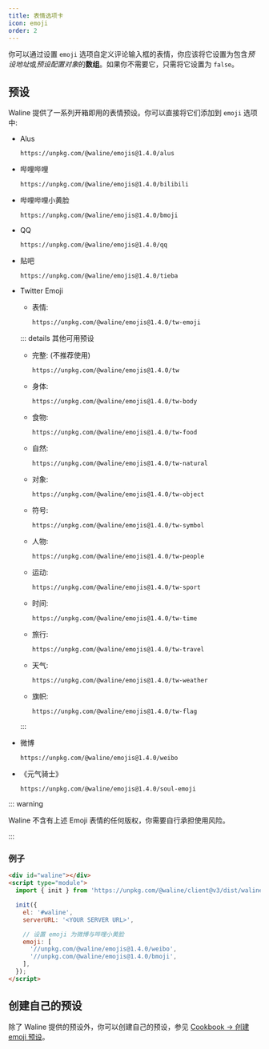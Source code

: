 ```yaml
---
title: 表情选项卡
icon: emoji
order: 2
---
```


你可以通过设置 `emoji` 选项自定义评论输入框的表情，你应该将它设置为包含*预设地址*或*预设配置对象*的**数组**。如果你不需要它，只需将它设置为 `false`。

<!-- more -->

## 预设

Waline 提供了一系列开箱即用的表情预设。你可以直接将它们添加到 `emoji` 选项中:

- Alus

  ```http
  https://unpkg.com/@waline/emojis@1.4.0/alus
  ```

- 哔哩哔哩

  ```http
  https://unpkg.com/@waline/emojis@1.4.0/bilibili
  ```

- 哔哩哔哩小黄脸

  ```http
  https://unpkg.com/@waline/emojis@1.4.0/bmoji
  ```

- QQ

  ```http
  https://unpkg.com/@waline/emojis@1.4.0/qq
  ```

- 贴吧

  ```http
  https://unpkg.com/@waline/emojis@1.4.0/tieba
  ```

- Twitter Emoji
  - 表情:

    ```http
    https://unpkg.com/@waline/emojis@1.4.0/tw-emoji
    ```

  ::: details 其他可用预设
  - 完整: (不推荐使用)

    ```http
    https://unpkg.com/@waline/emojis@1.4.0/tw
    ```

  - 身体:

    ```http
    https://unpkg.com/@waline/emojis@1.4.0/tw-body
    ```

  - 食物:

    ```http
    https://unpkg.com/@waline/emojis@1.4.0/tw-food
    ```

  - 自然:

    ```http
    https://unpkg.com/@waline/emojis@1.4.0/tw-natural
    ```

  - 对象:

    ```http
    https://unpkg.com/@waline/emojis@1.4.0/tw-object
    ```

  - 符号:

    ```http
    https://unpkg.com/@waline/emojis@1.4.0/tw-symbol
    ```

  - 人物:

    ```http
    https://unpkg.com/@waline/emojis@1.4.0/tw-people
    ```

  - 运动:

    ```http
    https://unpkg.com/@waline/emojis@1.4.0/tw-sport
    ```

  - 时间:

    ```http
    https://unpkg.com/@waline/emojis@1.4.0/tw-time
    ```

  - 旅行:

    ```http
    https://unpkg.com/@waline/emojis@1.4.0/tw-travel
    ```

  - 天气:

    ```http
    https://unpkg.com/@waline/emojis@1.4.0/tw-weather
    ```

  - 旗帜:

    ```http
    https://unpkg.com/@waline/emojis@1.4.0/tw-flag
    ```

  :::

- 微博

  ```http
  https://unpkg.com/@waline/emojis@1.4.0/weibo
  ```

- 《元气骑士》

  ```http
  https://unpkg.com/@waline/emojis@1.4.0/soul-emoji
  ```

::: warning

Waline 不含有上述 Emoji 表情的任何版权，你需要自行承担使用风险。

:::

### 例子

```html
<div id="waline"></div>
<script type="module">
  import { init } from 'https://unpkg.com/@waline/client@v3/dist/waline.js';

  init({
    el: '#waline',
    serverURL: '<YOUR SERVER URL>',

    // 设置 emoji 为微博与哔哩小黄脸
    emoji: [
      '//unpkg.com/@waline/emojis@1.4.0/weibo',
      '//unpkg.com/@waline/emojis@1.4.0/bmoji',
    ],
  });
</script>
```

## 创建自己的预设

除了 Waline 提供的预设外，你可以创建自己的预设，参见 [Cookbook → 创建 emoji 预设](../../cookbook/customize/emoji.md)。

